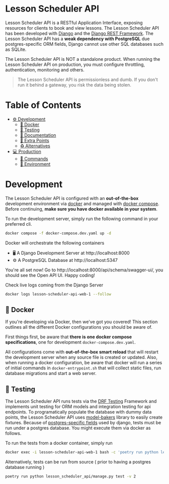 # Lesson Scheduler API
Lesson Scheduler API is a RESTful Application Interface, exposing resources for clients to book and view lessons. The Lesson Scheduler API has been developed with [Django](https://www.djangoproject.com) and the [Django REST Framework](https://www.django-rest-framework.org/). The Lesson Scheduler API has a **weak dependency with PostgreSQL** due postgres-specific ORM fields, Django cannot use other SQL databases such as SQLite.

The Lesson Scheduler API is NOT a standalone product. When running the Lesson Scheduler API on production, you must configure throttling, authentication, monitoring and others. 

> The Lesson Scheduler API is permissionless and dumb. If you don't run it behind a gateway, you risk the data being stolen. 

# Table of Contents
- [⚙️ Development](#development)
    - [🐳 Docker](#docker)
    - [🧪 Testing](#testing)
    - [📔 Documentation](#documentation)
    - [💯 Extra Points](#extra-points)
    - [♻️ Alternatives](#alternatives)
- [💻 Production](#production)
    - [📜 Commands](#commands)
    - [🐍 Environment](#environment)


# Development
The Lesson Scheduler API is configured with an **out-of-the-box** development environment via [docker](https://www.docker.com/) and managed with [docker compose](https://docs.docker.com/compose/). Before continuing, **make sure you have docker available in your system**.

To run the development server, simply run the following command in your preferred cli.

```bash
docker compose -f docker-compose.dev.yaml up -d
```

Docker will orchestrate the following containers

- 🖥️ A Django Development Server at http://localhost:8000
- ⚙️ A PostgreSQL Database at http://localhost:5347

You're all set now! Go to http://localhost:8000/api/schema/swagger-ui/, you should see the Open API UI. Happy coding!

Check live logs coming from the Django Server 

```bash
docker logs lesson-scheduler-api-web-1 --follow
```

## 🐳 Docker
If you're developing via Docker, then we've got you covered! This section outlines all the different Docker configurations you should be aware of.

First things first, be aware that **there is one docker compose specifications**, one for development `docker-compose.dev.yaml`. 

All configurations come with **out-of-the-box smart reload** that will restart the development server when any source file is created or updated. Also, when running a docker configuration, be aware that docker will run a series of initial commands in `docker-entrypoint.sh` that will collect static files, run database migrations and start a web server.


## 🧪 Testing
The Lesson Scheduler API runs tests via the [DRF Testing](https://www.django-rest-framework.org/api-guide/testing/) Framework and implements unit testing for ORM models and integration testing for api endpoints. To programatically populate the database with dummy data points, the Lesson Scheduler API uses [model-bakers](https://github.com/model-bakers/model_bakery) library to easily create fixtures. Because of [postgres-specific fields](https://docs.djangoproject.com/en/4.1/ref/contrib/postgres/fields/) used by django, tests must be run under a postgres database. You might execute them via docker as follows.

To run the tests from a docker container, simply run
```bash
docker exec -i lesson-scheduler-api-web-1 bash -c 'poetry run python lesson_scheduler_api/manage.py test -v 2' 
```

Alternatively, tests can be run from source ( prior to having a postgres database running )
```bash
poetry run python lesson_scheduler_api/manage.py test -v 2
```
